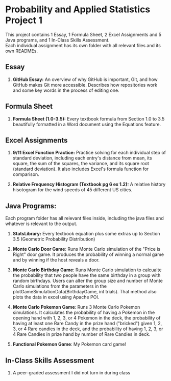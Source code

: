 # Probability and Applied Statistics Project 1

This project contains 1 Essay, 1 Formula Sheet, 2 Excel Assignments
and 5 Java programs, and 1 In-Class Skills Assessment.<br>
Each individual assignment has its own folder with all relevant files and its own READMEs.<br>


## Essay
1. **GitHub Essay:** An overview of why GitHub is important, Git, and how GitHub makes Git more accessible. Describes how repositories work and some key words in the process of editing one.  

## Formula Sheet
1. **Formula Sheet (1.0-3.5):** Every textbook formula from Section 1.0 to 3.5 beautifully formatted in a Word document using the Equations feature. 

## Excel Assignments
1. **9/11 Excel Function Practice:** Practice solving for each individual step of standard deviation, including each entry's distance from mean, its square,
the sum of the squares, the variance, and its square root (standard deviation). It also includes Excel's formula function for comparison. 

2. **Relative Frequency Histogram (Textbook pg 6 ex 1.2):** A relative history hisotogram for the wind speeds of 45 different US cities.

## Java Programs:
Each program folder has all relevant files inside, including the java files and whatever is relevant to the output. 

1. **StatsLibrary:** Every textbook equation plus some extras up to Section 3.5 (Geometric Probability Distribution)

2. **Monte Carlo Door Game**: Runs Monte Carlo simulation of the "Price is Right" door game. It produces the probability of winning a normal game <br>
and by winning if the host reveals a door. 
   
3. **Monte Carlo Birthday Game**: Runs Monte Carlo simulation to calcualte the probability that two people have the same birthday in a group with random birthdays. Users can alter the group size and number of Monte Carlo simulations from the parameters in the plotGameSimulationData(BirthdayGame, int trials). That method also plots the data in excel using Apache POI. 

4. **Monte Carlo Pokemon Game**: Runs 3 Monte Carlo Pokemon simulations. It calculates the probability of having a Pokemon in the opening hand with 1, 2, 3, or 4 Pokemon in the deck, the probability of having at least one Rare Candy in the prize hand ("bricked") given 1, 2, 3, or 4 Rare candies in the deck, and the probability of having 1, 2, 3, or 4 Rare Candies in prize hand by number of Rare Candies in deck.

5. **Functional Pokemon Game**: My Pokemon card game!

## In-Class Skills Assessment
1. A peer-graded assessment I did not turn in during class






